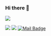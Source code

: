 ### Hi there 👋

<p align="left"> <img src="https://komarev.com/ghpvc/?username=EmineCerit" /> </p>


[![](https://img.shields.io/github/followers/cobanov?style=social)](https://www.github.com/cobanov)
[![](https://img.shields.io/badge/linkedin-%230077B5.svg?&style=for-the-badge&logo=linkedin&logoColor=white)](https://www.linkedin.com/in//emine-cerit-8974175a/)
[![Mail Badge](https://img.shields.io/badge/emncerit@gmail.com-c14438?style=for-the-badge&logo=Gmail&logoColor=white&link=mailto:emncerit@gmail.com)](mailto:emncerit@gmail.com)
